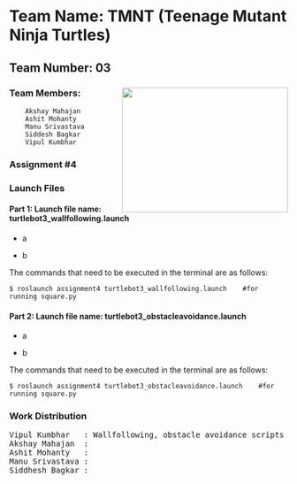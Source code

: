 # Team Name: TMNT (Teenage Mutant Ninja Turtles)	

## Team Number: 03  
### Team Members: <img align="right" width="300" height="226" src="https://raw.githubusercontent.com/vipulkumbhar/AuE893Spring20_VipulKumbhar/master/catkin_ws/git_readme_files/ninja_turtles_PNG55.png">   	
		Akshay Mahajan 
		Ashit Mohanty  
		Manu Srivastava  
		Siddesh Bagkar  
		Vipul Kumbhar  
		  
### Assignment #4  
  
### Launch Files  
  
#### Part 1:  Launch file name: turtlebot3_wallfollowing.launch  
- a   
	  
- b

The commands that need to be executed in the terminal are as follows:

```
$ roslaunch assignment4 turtlebot3_wallfollowing.launch    #for running square.py
```
#### Part 2:  Launch file name: turtlebot3_obstacleavoidance.launch  
- a   
	  
- b

The commands that need to be executed in the terminal are as follows:

```
$ roslaunch assignment4 turtlebot3_obstacleavoidance.launch    #for running square.py
```

### Work Distribution

<pre>
Vipul Kumbhar 	: Wallfollowing, obstacle avoidance scripts and launch files  
Akshay Mahajan	:  
Ashit Mohanty 	:  
Manu Srivastava	:   
Siddhesh Bagkar	:  
</pre>
